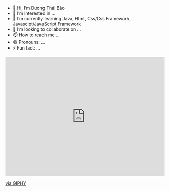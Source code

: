 - 👋 Hi, I’m Dương Thái Bảo
- 👀 I’m interested in ...
- 🌱 I’m currently learning Java, Html, Css/Css Framework, Javascipt/JavaScript Framework
- 💞️ I’m looking to collaborate on ...
- 📫 How to reach me ...
- 😄 Pronouns: ...
- ⚡ Fun fact: ...

<div style="width:100%;height:0;padding-bottom:75%;position:relative;"><iframe src="https://giphy.com/embed/ijEiXYEo9DBxm" width="100%" height="100%" style="position:absolute" frameBorder="0" class="giphy-embed" allowFullScreen></iframe></div><p><a href="https://giphy.com/gifs/arne-van-kauter-ijEiXYEo9DBxm">via GIPHY</a></p>
